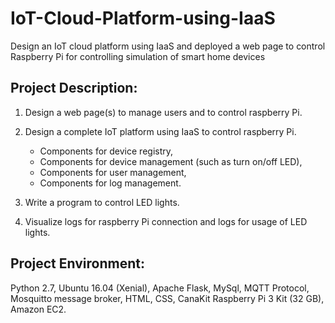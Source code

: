 # IoT-Cloud-Platform-using-IaaS
Design an IoT cloud platform using IaaS and deployed a web page to control Raspberry Pi for controlling simulation of smart home devices


Project Description:
---------------------
1. Design a web page(s) to manage users and to control raspberry Pi.
2. Design a complete IoT platform using IaaS to control raspberry Pi.
     
   -  Components for device registry, 
   -  Components for device management (such as turn on/off LED),
   -  Components for user management, 
   -  Components for log management.

3. Write a program to control LED lights.
4. Visualize logs for raspberry Pi connection and logs for usage of LED lights.


Project Environment:
---------------------
Python 2.7, Ubuntu 16.04 (Xenial), Apache Flask, MySql, MQTT Protocol, Mosquitto message broker, HTML, CSS, CanaKit Raspberry Pi 3 Kit (32 GB), Amazon EC2.
